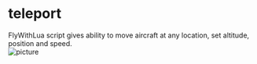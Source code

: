 # teleport
FlyWithLua script gives ability to move aircraft at any location, set altitude, position and speed.  
![picture](images/screenshot_2020-03-02_16-58-32_v1-3-1.png)